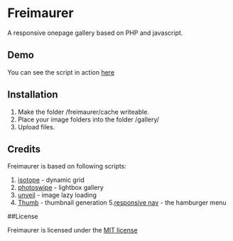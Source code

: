 # Freimaurer

A responsive onepage gallery based on PHP and javascript.

## Demo

You can see the script in action [here](http://kunstpixel.de/freimaurer_demo/)

## Installation

1. Make the folder /freimaurer/cache writeable.
2. Place your image folders into the folder /gallery/
3. Upload files.

## Credits

Freimaurer is based on following scripts:

1. [isotope](http://isotope.metafizzy.co/) - dynamic grid
2. [photoswipe](http://photoswipe.com/) - lightbox gallery
3. [unveil](http://luis-almeida.github.io/unveil/) - image lazy loading
4. [Thumb](http://github.com/jamiebicknell/Thumb) - thumbnail generation
5.[responsive nav](http://responsive-nav.com) - the hamburger menu

##License

Freimaurer is licensed under the [MIT license](http://opensource.org/licenses/MIT)